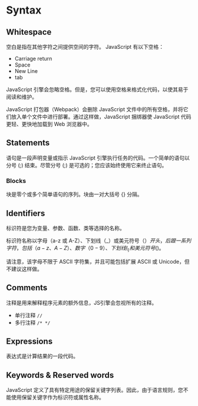 # Syntax

## Whitespace

空白是指在其他字符之间提供空间的字符。 JavaScript 有以下空格：

- Carriage return
- Space
- New Line
- tab

JavaScript 引擎会忽略空格。但是，您可以使用空格来格式化代码，以使其易于阅读和维护。

JavaScript 打包器（Webpack）会删除 JavaScript 文件中的所有空格，并将它们放入单个文件中进行部署。通过这样做，JavaScript 捆绑器使 JavaScript 代码更轻、更快地加载到 Web 浏览器中。

## Statements

语句是一段声明变量或指示 JavaScript 引擎执行任务的代码。一个简单的语句以分号 (;) 结束。尽管分号 (;) 是可选的；您应该始终使用它来终止语句。

### Blocks

块是零个或多个简单语句的序列。块由一对大括号 {} 分隔。

## Identifiers

标识符是您为变量、参数、函数、类等选择的名称。

标识符名称以字母（a-z 或 A-Z）、下划线（_）或美元符号（$）开头，后跟一系列字符，包括（a-z、A-Z）、数字（0-9）、下划线(_) 和美元符号 ($)。

请注意，该字母不限于 ASCII 字符集，并且可能包括扩展 ASCII 或 Unicode，但不建议这样做。

## Comments

注释是用来解释程序元素的额外信息，JS引擎会忽视所有的注释。

- 单行注释 `//`
- 多行注释 `/* */`

## Expressions

表达式是计算结果的一段代码。

## Keywords & Reserved words

JavaScript 定义了具有特定用途的保留关键字列表。因此，由于语言规则，您不能使用保留关键字作为标识符或属性名称。

